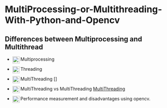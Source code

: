 # MultiProcessing-or-Multithreading-With-Python-and-Opencv

## Differences between Multiprocessing and Multithread

- Multiprocessing <img align="left" alt="Facebook" width="22px" src="https://cdn-icons-png.flaticon.com/512/5197/5197000.png" />
</a>

- Threading <img align="left" alt="Facebook" width="22px" src="https://cdn-icons-png.flaticon.com/512/222/222231.png" />
</a>

- MultiThreading <img align="left" alt="Facebook" width="22px" src="https://cdn-icons-png.flaticon.com/512/3005/3005805.png" />
</a> []

- MultiThreading vs MultiThreading <img align="left" alt="Facebook" width="22px" src="https://cdn-icons-png.flaticon.com/512/6329/6329016.png" />
</a> [MultiThreading]

- Performance measurement and disadvantages using opencv. <img align="left" alt="Facebook" width="22px" src="https://cdn-icons-png.flaticon.com/512/711/711284.png" />
</a>


[Multiprocessing]: https://github.com/Yavuzhan-Baykara/MultiProcessing-or-Multithreading-With-Python-and-Opencv/tree/main/multiprocessing%20and%20worker

[Threading]: None

[MultiThreading]: https://github.com/Yavuzhan-Baykara/MultiProcessing-or-Multithreading-With-Python-and-Opencv/tree/main/multithreading

[MultiThreadingvsMultiThreading]: None

[Performance]: None